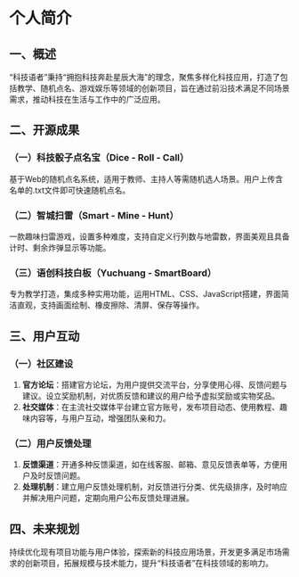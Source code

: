 # 个人简介
## 一、概述
“科技语者”秉持“拥抱科技奔赴星辰大海”的理念，聚焦多样化科技应用，打造了包括教学、随机点名、游戏娱乐等领域的创新项目，旨在通过前沿技术满足不同场景需求，推动科技在生活与工作中的广泛应用。

## 二、开源成果
### （一）科技骰子点名宝（Dice - Roll - Call）
基于Web的随机点名系统，适用于教师、主持人等需随机选人场景。用户上传含名单的.txt文件即可快速随机点名。

### （二）智城扫雷（Smart - Mine - Hunt）
一款趣味扫雷游戏，设置多种难度，支持自定义行列数与地雷数，界面美观且具备计时、剩余炸弹显示等功能。

### （三）语创科技白板（Yuchuang - SmartBoard）
专为教学打造，集成多种实用功能，运用HTML、CSS、JavaScript搭建，界面简洁直观，支持画面绘制、橡皮擦除、清屏、保存等操作。

## 三、用户互动
### （一）社区建设
1. **官方论坛**：搭建官方论坛，为用户提供交流平台，分享使用心得、反馈问题与建议。设立奖励机制，对优质反馈和建议的用户给予虚拟奖励或实物奖品。
2. **社交媒体**：在主流社交媒体平台建立官方账号，发布项目动态、使用教程、趣味内容等，与用户互动，增强团队亲和力。

### （二）用户反馈处理
1. **反馈渠道**：开通多种反馈渠道，如在线客服、邮箱、意见反馈表单等，方便用户及时反馈问题。
2. **处理机制**：建立用户反馈处理机制，对反馈进行分类、优先级排序，及时响应并解决用户问题，定期向用户公布反馈处理进展。

## 四、未来规划
持续优化现有项目功能与用户体验，探索新的科技应用场景，开发更多满足市场需求的创新项目，拓展规模与技术能力，提升“科技语者”在科技领域的影响力。 